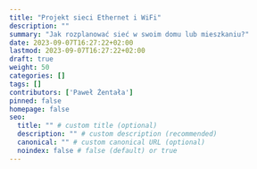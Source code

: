 ```yaml
---
title: "Projekt sieci Ethernet i WiFi"
description: ""
summary: "Jak rozplanować sieć w swoim domu lub mieszkaniu?"
date: 2023-09-07T16:27:22+02:00
lastmod: 2023-09-07T16:27:22+02:00
draft: true
weight: 50
categories: []
tags: []
contributors: ['Paweł Żentała']
pinned: false
homepage: false
seo:
  title: "" # custom title (optional)
  description: "" # custom description (recommended)
  canonical: "" # custom canonical URL (optional)
  noindex: false # false (default) or true
---
```


